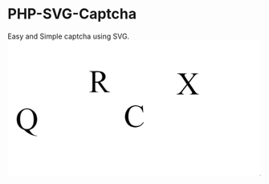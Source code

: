 # PHP-SVG-Captcha
Easy and Simple captcha using SVG.  
![preview](https://raw.githubusercontent.com/rogeraabbccdd/PHP-SVG-Captcha/master/preview.gif)
